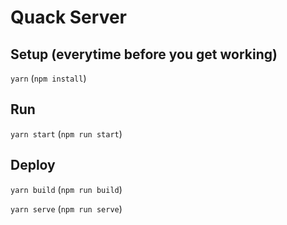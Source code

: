 # Quack Server

## Setup (everytime before you get working)

`yarn` (`npm install`)

## Run

`yarn start` (`npm run start`)

## Deploy

`yarn build` (`npm run build`)

`yarn serve` (`npm run serve`)
